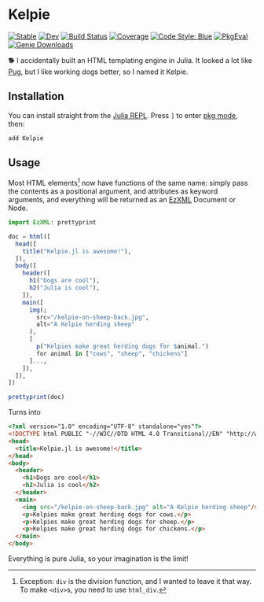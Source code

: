 # Kelpie

[![Stable](https://img.shields.io/badge/docs-stable-blue.svg)](https://MillironX.github.io/Kelpie.jl/stable)
[![Dev](https://img.shields.io/badge/docs-dev-blue.svg)](https://MillironX.github.io/Kelpie.jl/dev)
[![Build Status](https://github.com/MillironX/Kelpie.jl/actions/workflows/CI.yml/badge.svg?branch=master)](https://github.com/MillironX/Kelpie.jl/actions/workflows/CI.yml?query=branch%3Amaster)
[![Coverage](https://codecov.io/gh/MillironX/Kelpie.jl/branch/master/graph/badge.svg)](https://codecov.io/gh/MillironX/Kelpie.jl)
[![Code Style: Blue](https://img.shields.io/badge/code%20style-blue-4495d1.svg)](https://github.com/invenia/BlueStyle)
[![PkgEval](https://JuliaCI.github.io/NanosoldierReports/pkgeval_badges/K/Kelpie.svg)](https://JuliaCI.github.io/NanosoldierReports/pkgeval_badges/report.html)
[![Genie Downloads](https://shields.io/endpoint?url=https://pkgs.genieframework.com/api/v1/badge/Kelpie)](https://pkgs.genieframework.com?packages=Kelpie)

:dog2: I accidentally built an HTML templating engine in Julia. It looked a lot
like [Pug](https://pugjs.org), but I like working dogs better, so I named it
Kelpie.

## Installation

You can install straight from the [Julia REPL]. Press `]` to enter [pkg mode],
then:

```julia
add Kelpie
```

## Usage

Most HTML elements[^1] now have functions of the same name: simply pass the contents
as a positional argument, and attributes as keyword arguments, and everything
will be returned as an [EzXML](https://github.com/JuliaIO/EzXML.jl) Document or
Node.

```julia
import EzXML: prettyprint

doc = html([
  head([
    title("Kelpie.jl is awesome!"),
  ]),
  body([
    header([
      h1("Dogs are cool"),
      h2("Julia is cool"),
    ]),
    main([
      img(;
        src="/kelpie-on-sheep-back.jpg",
        alt="A Kelpie herding sheep"
      ),
      [
        p("Kelpies make great herding dogs for $animal.")
        for animal in ["cows", "sheep", "chickens"]
      ]...,
    ]),
  ]),
])

prettyprint(doc)
```

Turns into

```html
<?xml version="1.0" encoding="UTF-8" standalone="yes"?>
<!DOCTYPE html PUBLIC "-//W3C//DTD HTML 4.0 Transitional//EN" "http://www.w3.org/TR/REC-html40/loose.dtd">
<head>
  <title>Kelpie.jl is awesome!</title>
</head>
<body>
  <header>
    <h1>Dogs are cool</h1>
    <h2>Julia is cool</h2>
  </header>
  <main>
    <img src="/kelpie-on-sheep-back.jpg" alt="A Kelpie herding sheep"/>
    <p>Kelpies make great herding dogs for cows.</p>
    <p>Kelpies make great herding dogs for sheep.</p>
    <p>Kelpies make great herding dogs for chickens.</p>
  </main>
</body>
```

Everything is pure Julia, so your imagination is the limit!

[^1]:
    Exception: `div` is the division function, and I wanted to leave it that
    way. To make `<div>`s, you need to use `html_div`.

[julia repl]: https://docs.julialang.org/en/v1/manual/getting-started/
[pkg mode]: https://docs.julialang.org/en/v1/stdlib/Pkg/
